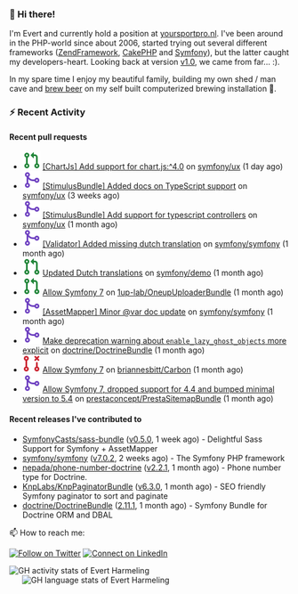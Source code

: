 ### :wave: Hi there!

<span>I'm Evert and currently hold a position at [yoursportpro.nl](https://yoursportpro.nl). I've been around in the PHP-world since about 2006, started trying out several different frameworks ([ZendFramework](https://framework.zend.com/), [CakePHP](https://cakephp.org/) and [Symfony](https://symfony.com/)), but the latter caught my developers-heart. Looking back at version [v1.0](https://symfony.com/blog/symfony-1-0-released), we came from far... :).</span>

<span>In my spare time I enjoy my beautiful family, building my own shed / man cave and [brew beer](https://untappd.com/desaeck) on my self built computerized brewing installation 🍺.</span>

### :zap: Recent Activity

#### Recent pull requests

- ![](./assets/pr-open.svg) [[ChartJs] Add support for chart.js:^4.0](https://github.com/symfony/ux/pull/1389) on [symfony/ux](https://github.com/symfony/ux) (1 day ago)
- ![](./assets/pr-merged.svg) [[StimulusBundle] Added docs on TypeScript support](https://github.com/symfony/ux/pull/1345) on [symfony/ux](https://github.com/symfony/ux) (3 weeks ago)
- ![](./assets/pr-merged.svg) [[StimulusBundle] Add support for typescript controllers](https://github.com/symfony/ux/pull/1335) on [symfony/ux](https://github.com/symfony/ux) (1 month ago)
- ![](./assets/pr-merged.svg) [[Validator] Added missing dutch translation](https://github.com/symfony/symfony/pull/53031) on [symfony/symfony](https://github.com/symfony/symfony) (1 month ago)
- ![](./assets/pr-open.svg) [Updated Dutch translations](https://github.com/symfony/demo/pull/1466) on [symfony/demo](https://github.com/symfony/demo) (1 month ago)
- ![](./assets/pr-open.svg) [Allow Symfony 7](https://github.com/1up-lab/OneupUploaderBundle/pull/436) on [1up-lab/OneupUploaderBundle](https://github.com/1up-lab/OneupUploaderBundle) (1 month ago)
- ![](./assets/pr-merged.svg) [[AssetMapper] Minor @var doc update](https://github.com/symfony/symfony/pull/52773) on [symfony/symfony](https://github.com/symfony/symfony) (1 month ago)
- ![](./assets/pr-merged.svg) [Make deprecation warning about `enable_lazy_ghost_objects` more explicit](https://github.com/doctrine/DoctrineBundle/pull/1731) on [doctrine/DoctrineBundle](https://github.com/doctrine/DoctrineBundle) (1 month ago)
- ![](./assets/pr-closed.svg) [Allow Symfony 7](https://github.com/briannesbitt/Carbon/pull/2888) on [briannesbitt/Carbon](https://github.com/briannesbitt/Carbon) (1 month ago)
- ![](./assets/pr-merged.svg) [Allow Symfony 7, dropped support for 4.4 and bumped minimal version to 5.4](https://github.com/prestaconcept/PrestaSitemapBundle/pull/324) on [prestaconcept/PrestaSitemapBundle](https://github.com/prestaconcept/PrestaSitemapBundle) (1 month ago)

#### Recent releases I've contributed to

- [SymfonyCasts/sass-bundle](https://github.com/SymfonyCasts/sass-bundle) ([v0.5.0](https://github.com/SymfonyCasts/sass-bundle/releases/tag/v0.5.0), 1 week ago) - Delightful Sass Support for Symfony &#43; AssetMapper
- [symfony/symfony](https://github.com/symfony/symfony) ([v7.0.2](https://github.com/symfony/symfony/releases/tag/v7.0.2), 2 weeks ago) - The Symfony PHP framework
- [nepada/phone-number-doctrine](https://github.com/nepada/phone-number-doctrine) ([v2.2.1](https://github.com/nepada/phone-number-doctrine/releases/tag/v2.2.1), 1 month ago) - Phone number type for Doctrine.
- [KnpLabs/KnpPaginatorBundle](https://github.com/KnpLabs/KnpPaginatorBundle) ([v6.3.0](https://github.com/KnpLabs/KnpPaginatorBundle/releases/tag/v6.3.0), 1 month ago) - SEO friendly Symfony paginator to sort and paginate
- [doctrine/DoctrineBundle](https://github.com/doctrine/DoctrineBundle) ([2.11.1](https://github.com/doctrine/DoctrineBundle/releases/tag/2.11.1), 1 month ago) - Symfony Bundle for Doctrine ORM and DBAL



📫 How to reach me:

[![Follow on Twitter](https://img.shields.io/badge/--twitter?label=Twitter&logo=Twitter&style=social)](https://twitter.com/evertjes) [![Connect on LinkedIn](https://img.shields.io/badge/--linkedin?label=LinkedIn&logo=LinkedIn&style=social)](https://www.linkedin.com/in/evertharmeling)

<span style="margin-top: 6px;">
  <a style="all: unset;" href="https://github.com/anuraghazra/github-readme-stats">
    <img align="top" src="https://github-readme-stats.vercel.app/api?username=evertharmeling&show_icons=true&include_all_commits=true&theme=transparent&title_color=adbbc9&text_color=adbbc9&icon_color=619adc" alt="GH activity stats of Evert Harmeling" />
  </a>
</span>

<span style="position: relative; left: 23px;">
  <a style="all: unset;" href="https://github.com/anuraghazra/github-readme-stats">
    <img align="top" src="https://github-readme-stats.vercel.app/api/top-langs/?username=evertharmeling&theme=transparent&layout=compact&title_color=adbbc9&text_color=adbbc9&icon_color=619adc"  alt="GH language stats of Evert Harmeling"/>
  </a>
</span>
